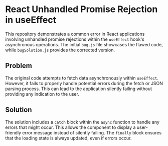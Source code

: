 # React Unhandled Promise Rejection in useEffect

This repository demonstrates a common error in React applications involving unhandled promise rejections within the `useEffect` hook's asynchronous operations.  The initial `bug.js` file showcases the flawed code, while `bugSolution.js` provides the corrected version.

## Problem

The original code attempts to fetch data asynchronously within `useEffect`. However, it fails to properly handle potential errors during the fetch or JSON parsing process.  This can lead to the application silently failing without providing any indication to the user.

## Solution

The solution includes a `catch` block within the `async` function to handle any errors that might occur.  This allows the component to display a user-friendly error message instead of silently failing.  The `finally` block ensures that the loading state is always updated, even if errors occur.